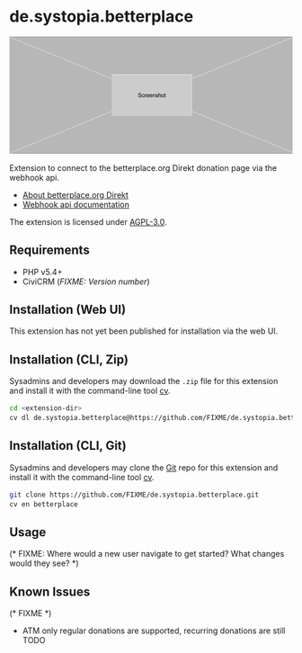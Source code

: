 # de.systopia.betterplace

![Screenshot](/images/screenshot.png)

Extension to connect to the betterplace.org Direkt donation page via the webhook api.

* [About betterplace.org Direkt](https://www.spendenformular-direkt.org/)
* [Webhook api documentation](https://betterplace.github.io/xform/webhooks)

The extension is licensed under [AGPL-3.0](LICENSE.txt).

## Requirements

* PHP v5.4+
* CiviCRM (*FIXME: Version number*)

## Installation (Web UI)

This extension has not yet been published for installation via the web UI.

## Installation (CLI, Zip)

Sysadmins and developers may download the `.zip` file for this extension and
install it with the command-line tool [cv](https://github.com/civicrm/cv).

```bash
cd <extension-dir>
cv dl de.systopia.betterplace@https://github.com/FIXME/de.systopia.betterplace/archive/master.zip
```

## Installation (CLI, Git)

Sysadmins and developers may clone the [Git](https://en.wikipedia.org/wiki/Git) repo for this extension and
install it with the command-line tool [cv](https://github.com/civicrm/cv).

```bash
git clone https://github.com/FIXME/de.systopia.betterplace.git
cv en betterplace
```

## Usage

(* FIXME: Where would a new user navigate to get started? What changes would they see? *)

## Known Issues

(* FIXME *)
* ATM only regular donations are supported, recurring donations are still TODO
